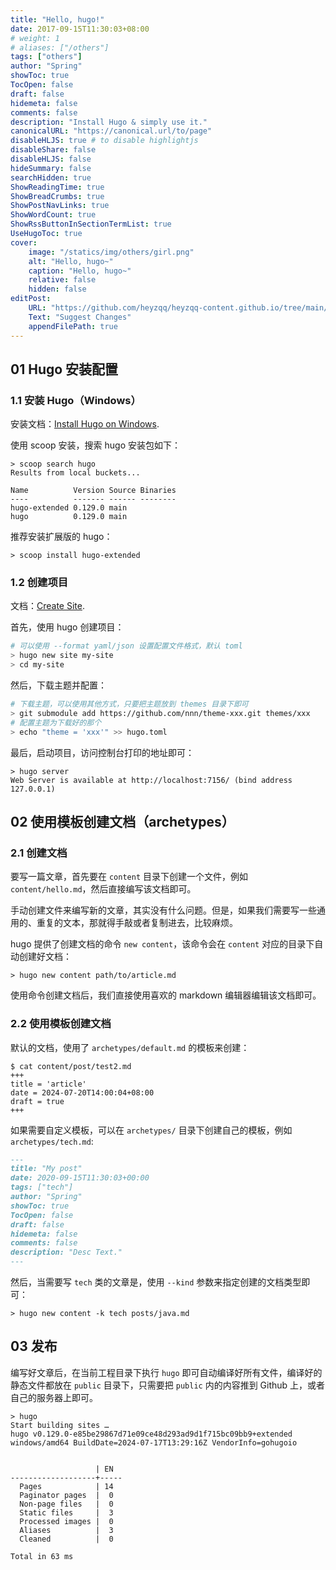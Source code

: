 ```yaml
---
title: "Hello, hugo!"
date: 2017-09-15T11:30:03+08:00
# weight: 1
# aliases: ["/others"]
tags: ["others"]
author: "Spring"
showToc: true
TocOpen: false
draft: false
hidemeta: false
comments: false
description: "Install Hugo & simply use it."
canonicalURL: "https://canonical.url/to/page"
disableHLJS: true # to disable highlightjs
disableShare: false
disableHLJS: false
hideSummary: false
searchHidden: true
ShowReadingTime: true
ShowBreadCrumbs: true
ShowPostNavLinks: true
ShowWordCount: true
ShowRssButtonInSectionTermList: true
UseHugoToc: true
cover:
    image: "/statics/img/others/girl.png"
    alt: "Hello, hugo~"
    caption: "Hello, hugo~"
    relative: false
    hidden: false
editPost:
    URL: "https://github.com/heyzqq/heyzqq-content.github.io/tree/main/content"
    Text: "Suggest Changes"
    appendFilePath: true
---
```


## 01 Hugo 安装配置

### 1.1 安装 Hugo（Windows）

安装文档：[Install Hugo on Windows](https://gohugo.io/installation/windows/).

使用 scoop 安装，搜索 hugo 安装包如下：

```BAT
> scoop search hugo
Results from local buckets...

Name          Version Source Binaries
----          ------- ------ --------
hugo-extended 0.129.0 main
hugo          0.129.0 main
```

推荐安装扩展版的 hugo：

```BAT
> scoop install hugo-extended
```

### 1.2 创建项目

文档：[Create Site](https://gohugo.io/getting-started/quick-start/).

首先，使用 hugo 创建项目：

```sh
# 可以使用 --format yaml/json 设置配置文件格式，默认 toml
> hugo new site my-site
> cd my-site
```

然后，下载主题并配置：

```sh
# 下载主题，可以使用其他方式，只要把主题放到 themes 目录下即可
> git submodule add https://github.com/nnn/theme-xxx.git themes/xxx
# 配置主题为下载好的那个
> echo "theme = 'xxx'" >> hugo.toml
```

最后，启动项目，访问控制台打印的地址即可：

```SH
> hugo server
Web Server is available at http://localhost:7156/ (bind address 127.0.0.1)
```

## 02 使用模板创建文档（archetypes）

### 2.1 创建文档

要写一篇文章，首先要在 `content` 目录下创建一个文件，例如 `content/hello.md`，然后直接编写该文档即可。

手动创建文件来编写新的文章，其实没有什么问题。但是，如果我们需要写一些通用的、重复的文本，那就得手敲或者复制进去，比较麻烦。

hugo 提供了创建文档的命令 `new content`，该命令会在 `content` 对应的目录下自动创建好文档：

```SH
> hugo new content path/to/article.md
```

使用命令创建文档后，我们直接使用喜欢的 markdown 编辑器编辑该文档即可。

### 2.2 使用模板创建文档

默认的文档，使用了 `archetypes/default.md` 的模板来创建：

```SH
$ cat content/post/test2.md
+++
title = 'article'
date = 2024-07-20T14:00:04+08:00
draft = true
+++
```

如果需要自定义模板，可以在 `archetypes/` 目录下创建自己的模板，例如 `archetypes/tech.md`:

```md
---
title: "My post"
date: 2020-09-15T11:30:03+00:00
tags: ["tech"]
author: "Spring"
showToc: true
TocOpen: false
draft: false
hidemeta: false
comments: false
description: "Desc Text."
---
```

然后，当需要写 `tech` 类的文章是，使用 `--kind` 参数来指定创建的文档类型即可：

```SH
> hugo new content -k tech posts/java.md
```

## 03 发布

编写好文章后，在当前工程目录下执行 `hugo` 即可自动编译好所有文件，编译好的静态文件都放在 `public` 目录下，只需要把 `public` 内的内容推到 Github 上，或者自己的服务器上即可。

```SH
> hugo
Start building sites …
hugo v0.129.0-e85be29867d71e09ce48d293ad9d1f715bc09bb9+extended windows/amd64 BuildDate=2024-07-17T13:29:16Z VendorInfo=gohugoio


                   | EN
-------------------+-----
  Pages            | 14
  Paginator pages  |  0
  Non-page files   |  0
  Static files     |  3
  Processed images |  0
  Aliases          |  3
  Cleaned          |  0

Total in 63 ms
```

